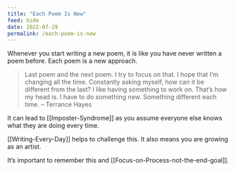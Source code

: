```yaml
---
title: "Each Poem Is New"
feed: hide
date: 2022-07-29
permalink: /each-poem-is-new
---
```


Whenever you start writing a new poem, it is like you have never written a poem before. Each poem is a new approach.

> Last poem and the next poem. I try to focus on that. I hope that I’m changing all the time. Constantly asking myself, how can it be different from the last? I like having something to work on. That’s how my head is. I have to do something new. Something different each time.
> – Terrance Hayes

It can lead to [[Imposter-Syndrome]] as you assume everyone else knows what they are doing every time.

[[Writing-Every-Day]] helps to challenge this. It also means you are growing as an artist.

It’s important to remember this and [[Focus-on-Process-not-the-end-goal]].

